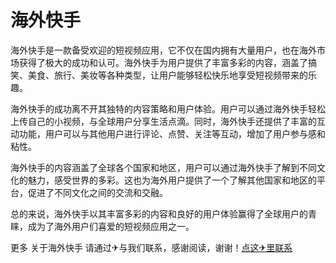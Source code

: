 # 海外快手

海外快手是一款备受欢迎的短视频应用，它不仅在国内拥有大量用户，也在海外市场获得了极大的成功和认可。海外快手为用户提供了丰富多彩的内容，涵盖了搞笑、美食、旅行、美妆等各种类型，让用户能够轻松快乐地享受短视频带来的乐趣。

海外快手的成功离不开其独特的内容策略和用户体验。用户可以通过海外快手轻松上传自己的小视频，与全球用户分享生活点滴。同时，海外快手还提供了丰富的互动功能，用户可以与其他用户进行评论、点赞、关注等互动，增加了用户参与感和粘性。

海外快手的内容涵盖了全球各个国家和地区，用户可以通过海外快手了解到不同文化的魅力，感受世界的多彩。这也为海外用户提供了一个了解其他国家和地区的平台，促进了不同文化之间的交流和交融。

总的来说，海外快手以其丰富多彩的内容和良好的用户体验赢得了全球用户的青睐，成为了海外用户们喜爱的短视频应用之一。

更多 关于海外快手 请通过✈与我们联系，感谢阅读，谢谢！[点这✈里联系](https://b.k02.cc)